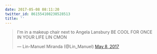 ```yaml
---
date: 2017-05-08 08:11:20
twitter_id: 861554108238528513
title: ''
---
```


<blockquote class="twitter-tweet"><p lang="en" dir="ltr">I&#39;m in a makeup chair next to Angela Lansbury BE COOL FOR ONCE IN YOUR LIFE LIN CMON</p>&mdash; Lin-Manuel Miranda (@Lin_Manuel) <a href="https://twitter.com/Lin_Manuel/status/861546482276720640?ref_src=twsrc%5Etfw">May 8, 2017</a></blockquote>
<script async src="https://platform.twitter.com/widgets.js" charset="utf-8"></script>
